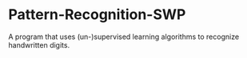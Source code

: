 # Pattern-Recognition-SWP
A program that uses (un-)supervised learning algorithms to recognize handwritten digits.
